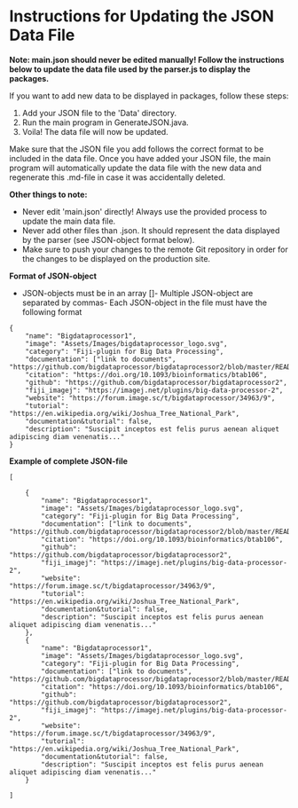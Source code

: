# Instructions for Updating the JSON Data File
**Note: main.json should never be edited manually! Follow the instructions below to update the data file used by the parser.js to display the packages.**

If you want to add new data to be displayed in packages, follow these steps:

1. Add your JSON file to the 'Data' directory.
2. Run the main program in GenerateJSON.java.
3. Voila! The data file will now be updated.

Make sure that the JSON file you add follows the correct format to be included in the data file. Once you have added your JSON file, the main program will automatically update the data file with the new data and regenerate this .md-file in case it was accidentally deleted.

**Other things to note:**

- Never edit 'main.json' directly! Always use the provided process to update the main data file.
- Never add other files than .json. It should represent the data displayed by the parser (see JSON-object format below).
- Make sure to push your changes to the remote Git repository in order for the changes to be displayed on the production site.

**Format of JSON-object**

- JSON-objects must be in an array []- Multiple JSON-object are separated by commas- Each JSON-object in the file must have the following format

```
{
	"name": "Bigdataprocessor1",
	"image": "Assets/Images/bigdataprocessor_logo.svg",
	"category": "Fiji-plugin for Big Data Processing",
	"documentation": ["link to documents", "https://github.com/bigdataprocessor/bigdataprocessor2/blob/master/README.md"],
	"citation": "https://doi.org/10.1093/bioinformatics/btab106",
	"github": "https://github.com/bigdataprocessor/bigdataprocessor2", 
	"fiji_imagej": "https://imagej.net/plugins/big-data-processor-2",
	"website": "https://forum.image.sc/t/bigdataprocessor/34963/9",
	"tutorial": "https://en.wikipedia.org/wiki/Joshua_Tree_National_Park", 
	"documentation&tutorial": false,
	"description": "Suscipit inceptos est felis purus aenean aliquet adipiscing diam venenatis..."
}
```

**Example of complete JSON-file**

```
[ 

	{
		"name": "Bigdataprocessor1",
		"image": "Assets/Images/bigdataprocessor_logo.svg",
		"category": "Fiji-plugin for Big Data Processing",
		"documentation": ["link to documents", "https://github.com/bigdataprocessor/bigdataprocessor2/blob/master/README.md"],
		"citation": "https://doi.org/10.1093/bioinformatics/btab106",
		"github": "https://github.com/bigdataprocessor/bigdataprocessor2", 
		"fiji_imagej": "https://imagej.net/plugins/big-data-processor-2",
		"website": "https://forum.image.sc/t/bigdataprocessor/34963/9",
		"tutorial": "https://en.wikipedia.org/wiki/Joshua_Tree_National_Park", 
		"documentation&tutorial": false,
		"description": "Suscipit inceptos est felis purus aenean aliquet adipiscing diam venenatis..."
	},
	{
		"name": "Bigdataprocessor1",
		"image": "Assets/Images/bigdataprocessor_logo.svg",
		"category": "Fiji-plugin for Big Data Processing",
		"documentation": ["link to documents", "https://github.com/bigdataprocessor/bigdataprocessor2/blob/master/README.md"],
		"citation": "https://doi.org/10.1093/bioinformatics/btab106",
		"github": "https://github.com/bigdataprocessor/bigdataprocessor2", 
		"fiji_imagej": "https://imagej.net/plugins/big-data-processor-2",
		"website": "https://forum.image.sc/t/bigdataprocessor/34963/9",
		"tutorial": "https://en.wikipedia.org/wiki/Joshua_Tree_National_Park", 
		"documentation&tutorial": false,
		"description": "Suscipit inceptos est felis purus aenean aliquet adipiscing diam venenatis..."
	}

] 
```